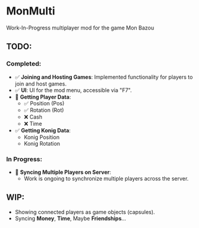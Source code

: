 # MonMulti
Work-In-Progress multiplayer mod for the game Mon Bazou

## TODO:

### Completed:
- ✅ **Joining and Hosting Games**: Implemented functionality for players to join and host games.
- ✅ **UI**: UI for the mod menu, accessible via "F7".
- 🔄 **Getting Player Data**:
  - ✅ Position (Pos)
  - ✅ Rotation (Rot)
  - ❌ Cash
  - ❌ Time
- ✅ **Getting Konig Data**:
  - Konig Position
  - Konig Rotation

### In Progress:
- 🔄 **Syncing Multiple Players on Server**:
  - Work is ongoing to synchronize multiple players across the server.

## WIP:

- Showing connected players as game objects (capsules).
- Syncing **Money**, **Time**, Maybe **Friendships**...
